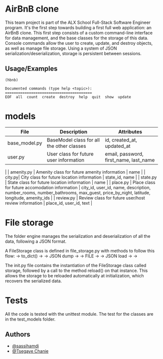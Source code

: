 
# AirBnB clone

This team project is part of the ALX School Full-Stack Software Engineer program. It's the first step towards building a first full web application: an AirBnB clone. This first step consists of a custom command-line interface for data management, and the base classes for the storage of this data. Console commands allow the user to create, update, and destroy objects, as well as manage file storage. Using a system of JSON serialization/deserialization, storage is persistent between sessions.

## Usage/Examples

```$ echo "help" | ./console.py
(hbnb)

Documented commands (type help <topic>):
========================================
EOF  all  count  create  destroy  help  quit  show  update
```
# models
| File | Description | Attributes |
|----------|----------|----------|
| base_model.py|BaseModel class for all the other classes | id, created_at, updated_at| 
| user.py | User class for future user information | email, password, first_name, last_name
|
| amenity.py | Amenity class for future amenity information	 | name |
| city.py| City class for future location information	 | state_id, name |
| state.py | State class for future location information | name |
| place.py | Place class for future accomodation information | city_id, user_id, name, description, number_rooms, number_bathrooms, max_guest, price_by_night, latitude, longitude, amenity_ids |
| review.py | Review class for future user/host review information | place_id, user_id, text |

# File storage
The folder engine manages the serialization and deserialization of all the data, following a JSON format.

A FileStorage class is defined in file_storage.py with methods to follow this flow: <object> -> to_dict() -> <dictionary> -> JSON dump -> <json string> -> FILE -> <json string> -> JSON load -> <dictionary> -> <object>

The init.py file contains the instantiation of the FileStorage class called storage, followed by a call to the method reload() on that instance. This allows the storage to be reloaded automatically at initialization, which recovers the serialized data.

# Tests 
All the code is tested with the unittest module. The test for the classes are in the test_models folder.
## Authors
- [@sassihamdi](https://www.github.com/hamdisassi-cd)
- [@Tsegaye Chanie](https://www.github.com/Tsegaye16)

